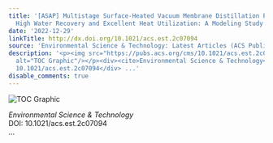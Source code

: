 ```yaml
---
title: '[ASAP] Multistage Surface-Heated Vacuum Membrane Distillation Process Enables
  High Water Recovery and Excellent Heat Utilization: A Modeling Study'
date: '2022-12-29'
linkTitle: http://dx.doi.org/10.1021/acs.est.2c07094
source: 'Environmental Science & Technology: Latest Articles (ACS Publications)'
description: '<p><img src="https://pubs.acs.org/cms/10.1021/acs.est.2c07094/asset/images/medium/es2c07094_0009.gif"
  alt="TOC Graphic"/></p><div><cite>Environmental Science & Technology</cite></div><div>DOI:
  10.1021/acs.est.2c07094</div> ...'
disable_comments: true
---
```

<p><img src="https://pubs.acs.org/cms/10.1021/acs.est.2c07094/asset/images/medium/es2c07094_0009.gif" alt="TOC Graphic"/></p><div><cite>Environmental Science & Technology</cite></div><div>DOI: 10.1021/acs.est.2c07094</div> ...